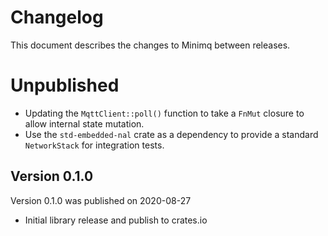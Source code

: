 # Changelog

This document describes the changes to Minimq between releases.

# Unpublished
* Updating the `MqttClient::poll()` function to take a `FnMut` closure to allow internal state
  mutation.
* Use the `std-embedded-nal` crate as a dependency to provide a standard `NetworkStack` for
  integration tests.

## Version 0.1.0
Version 0.1.0 was published on 2020-08-27

* Initial library release and publish to crates.io
